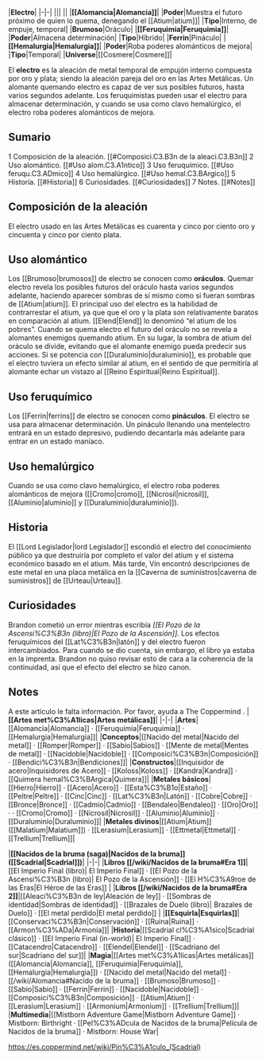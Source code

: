 

|**Electro**|
|-|-|
|||
||
|**[[Alomancia\|Alomancia]]**|
|**Poder**|Muestra el futuro próximo de quien lo quema, denegando el [[Atium\|atium]]|
|**Tipo**|Interno, de empuje, temporal|
|**Brumoso**|Oráculo|
|**[[Feruquimia\|Feruquimia]]**|
|**Poder**|Almacena determinación|
|**Tipo**|Híbrido|
|**Ferrin**|Pináculo|
|**[[Hemalurgia\|Hemalurgia]]**|
|**Poder**|Roba poderes alománticos de mejora|
|**Tipo**|Temporal|
|**Universe**|[[Cosmere\|Cosmere]]|

El **electro** es la aleación de metal temporal de empujón interno compuesta por oro y plata; siendo la aleación pareja del oro en las Artes Metálicas. Un alomante quemando electro es capaz de ver sus posibles futuros, hasta varios segundos adelante. Los feruquimistas pueden usar el electro para almacenar determinación, y cuando se usa como clavo hemalúrgico, el electro roba poderes alománticos de mejora.

## Sumario

1 Composición de la aleación. [[#Composici.C3.B3n de la aleaci.C3.B3n]] 
2 Uso alomántico. [[#Uso alom.C3.A1ntico]] 
3 Uso feruquímico. [[#Uso feruqu.C3.ADmico]] 
4 Uso hemalúrgico. [[#Uso hemal.C3.BArgico]] 
5 Historia. [[#Historia]] 
6 Curiosidades. [[#Curiosidades]] 
7 Notes. [[#Notes]] 


## Composición de la aleación
El electro usado en las Artes Metálicas es cuarenta y cinco por ciento oro y cincuenta y cinco por ciento plata.

## Uso alomántico
Los [[Brumoso\|brumosos]] de electro se conocen como **oráculos**. Quemar electro revela los posibles futuros del oráculo hasta varios segundos adelante, haciendo aparecer sombras de sí mismo como si fueran sombras de [[Atium\|atium]]. El principal uso del electro es la habilidad de contrarrestar el atium, ya que que el oro y la plata son relativamente baratos en comparación al atium. [[Elend\|Elend]] lo denominó “el atium de los pobres”.
Cuando se quema electro el futuro del oráculo no se revela a alomantes enemigos quemando atium. En su lugar, la sombra de atium del oráculo se divide, evitando que el alomante enemigo pueda predecir sus acciones.
Si se potencia con [[Duraluminio\|duraluminio]], es probable que el electro tuviera un efecto similar al atium, en el sentido de que permitiría al alomante echar un vistazo al [[Reino Espiritual\|Reino Espiritual]].

## Uso feruquímico
Los [[Ferrin\|ferrins]] de electro se conocen como **pináculos**. El electro se usa para almacenar determinación. Un pináculo llenando una mentelectro entrará en un estado depresivo, pudiendo decantarla más adelante para entrar en un estado maníaco.

## Uso hemalúrgico
Cuando se usa como clavo hemalúrgico, el electro roba poderes alománticos de mejora ([[Cromo\|cromo]], [[Nicrosil\|nicrosil]], [[Aluminio\|aluminio]] y [[Duraluminio\|duraluminio]]).

## Historia
El [[Lord Legislador\|lord Legislador]] escondió el electro del conocimiento público ya que destruiría por completo el valor del atium y el sistema económico basado en el atium. Más tarde, Vin encontró descripciones de este metal en una placa metálica en la [[Caverna de suministros\|caverna de suministros]] de [[Urteau\|Urteau]].

## Curiosidades
Brandon cometió un error mientras escribía *[[El Pozo de la Ascensi%C3%B3n (libro)\|El Pozo de la Ascensión]]*. Los efectos feruquímicos del [[Lat%C3%B3n\|latón]] y del electro fueron intercambiados. Para cuando se dio cuenta, sin embargo, el libro ya estaba en la imprenta. Brandon no quiso revisar esto de cara a la coherencia de la continuidad, así que el efecto del electro se hizo canon.
## Notes

A este artículo le falta información. Por favor, ayuda a The Coppermind .
|**[[Artes met%C3%A1licas\|Artes metálicas]]**|
|-|-|
|**Artes**|[[Alomancia\|Alomancia]] · [[Feruquimia\|Feruquimia]] · [[Hemalurgia\|Hemalurgia]]|
|**Conceptos**|[[Nacido del metal\|Nacido del metal]] · [[Romper\|Romper]] · [[Sabio\|Sabios]] · [[Mente de metal\|Mentes de metal]] · [[Nacidoble\|Nacidoble]] · [[Composici%C3%B3n\|Composición]] · [[Bendici%C3%B3n\|Bendiciones]]|
|**Constructos**|[[Inquisidor de acero\|Inquisidores de Acero]] · [[Koloss\|Koloss]] · [[Kandra\|Kandra]] · [[Quimera hemal%C3%BArgica\|Quimera]]|
|**Metales básicos**|[[Hierro\|Hierro]] · [[Acero\|Acero]] · [[Esta%C3%B1o\|Estaño]] · [[Peltre\|Peltre]] · [[Cinc\|Cinc]] · [[Lat%C3%B3n\|Latón]] · [[Cobre\|Cobre]] · [[Bronce\|Bronce]] · [[Cadmio\|Cadmio]] · [[Bendaleo\|Bendaleo]] · [[Oro\|Oro]] ·  · [[Cromo\|Cromo]] · [[Nicrosil\|Nicrosil]] · [[Aluminio\|Aluminio]] · [[Duraluminio\|Duraluminio]]|
|**Metales divinos**|[[Atium\|Atium]] ([[Malatium\|Malatium]]) · [[Lerasium\|Lerasium]] · [[Ettmetal\|Ettmetal]] · [[Trellium\|Trellium]]|

|**[[Nacidos de la bruma (saga)\|Nacidos de la bruma]] ([[Scadrial\|Scadrial]])**|
|-|-|
|**Libros [[/wiki/Nacidos de la bruma#Era 1]]**|[[El Imperio Final (libro)\| El Imperio Final]] · [[El Pozo de la Ascensi%C3%B3n (libro)\| El Pozo de la Ascensión]] · [[El H%C3%A9roe de las Eras\|El Héroe de las Eras]] |
|**Libros [[/wiki/Nacidos de la bruma#Era 2]]**|[[Aleaci%C3%B3n de ley\|Aleación de ley]] · [[Sombras de identidad\|Sombras de identidad]] · [[Brazales de Duelo (libro)\| Brazales de Duelo]] · [[El metal perdido\|El metal perdido]]  |
|**[[Esquirla\|Esquirlas]]**|[[Conservaci%C3%B3n\|Conservación]] · [[Ruina\|Ruina]] · [[Armon%C3%ADa\|Armonía]]|
|**Historia**|[[Scadrial cl%C3%A1sico\|Scadrial clásico]] · [[El Imperio Final (in-world)\| El Imperio Final]] · [[Catacendro\|Catacendro]] · [[Elendel\|Elendel]] · [[Scadriano del sur\|Scadriano del sur]]|
|**Magia**|[[Artes met%C3%A1licas\|Artes metálicas]] ([[Alomancia\|Alomancia]], [[Feruquimia\|Feruquimia]], [[Hemalurgia\|Hemalurgia]]) · [[Nacido del metal\|Nacido del metal]] · [[/wiki/Alomancia#Nacido de la bruma]] · [[Brumoso\|Brumoso]] · [[Sabio\|Sabio]] · [[Ferrin\|Ferrin]] · [[Nacidoble\|Nacidoble]] · [[Composici%C3%B3n\|Composición]] · [[Atium\|Atium]] · [[Lerasium\|Lerasium]] · [[Armonium\|Armonium]] · [[Trellium\|Trellium]]|
|**Multimedia**|[[Mistborn Adventure Game\|Mistborn Adventure Game‎‎]] · Mistborn: Birthright · [[Pel%C3%ADcula de Nacidos de la bruma\|Película de Nacidos de la bruma]] · Mistborn: House War|



https://es.coppermind.net/wiki/Pin%C3%A1culo_(Scadrial)